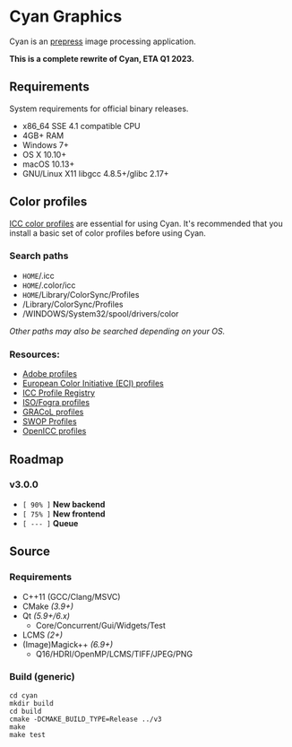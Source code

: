 # Cyan Graphics

Cyan is an [prepress](https://en.wikipedia.org/wiki/Prepress) image processing application.

**This is a complete rewrite of Cyan, ETA Q1 2023.**

## Requirements

System requirements for official binary releases.

* x86_64 SSE 4.1 compatible CPU
* 4GB+ RAM
* Windows 7+
* OS X 10.10+
* macOS 10.13+
* GNU/Linux X11 libgcc 4.8.5+/glibc 2.17+

## Color profiles

[ICC color profiles](https://en.wikipedia.org/wiki/ICC_profile) are essential for using Cyan. It's recommended that you install a basic set of color profiles before using Cyan.

### Search paths

* ``HOME``/.icc
* ``HOME``/.color/icc
* ``HOME``/Library/ColorSync/Profiles
*  /Library/ColorSync/Profiles
* /WINDOWS/System32/spool/drivers/color

*Other paths may also be searched depending on your OS.*

### Resources:

* [Adobe profiles](https://www.adobe.com/support/downloads/iccprofiles/icc_eula_win_end.html)
* [European Color Initiative (ECI) profiles](http://www.eci.org/doku.php?id=en:downloads)
* [ICC Profile Registry](https://www.color.org/registry/index.xalter)
* [ISO/Fogra profiles](https://www.colormanagement.org/en/isoprofile2009.html)
* [GRACoL profiles](https://www.colormanagement.org/en/gracolprofile.html)
* [SWOP Profiles](https://www.colormanagement.org/en/swopprofile.html)
* [OpenICC profiles](https://sourceforge.net/projects/openicc/files/OpenICC-Profiles/)

## Roadmap

### v3.0.0

* ``[ 90% ]`` **New backend**
* ``[ 75% ]`` **New frontend**
* ``[ --- ]`` **Queue**

## Source

### Requirements

 * C++11 (GCC/Clang/MSVC)
 * CMake *(3.9+)*
 * Qt *(5.9+/6.x)*
   * Core/Concurrent/Gui/Widgets/Test
 * LCMS *(2+)*
 * (Image)Magick++ *(6.9+)*
   * Q16/HDRI/OpenMP/LCMS/TIFF/JPEG/PNG

### Build (generic)

```
cd cyan
mkdir build
cd build
cmake -DCMAKE_BUILD_TYPE=Release ../v3
make
make test
```
